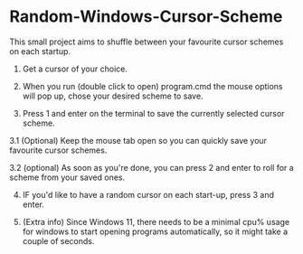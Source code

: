 # Random-Windows-Cursor-Scheme
This small project aims to shuffle between your favourite cursor schemes on each startup.

1. Get a cursor of your choice.

2. When you run (double click to open) program.cmd the mouse options will pop up, chose your desired scheme to save. 

3. Press 1 and enter on the terminal to save the currently selected cursor scheme.

 3.1 (Optional) Keep the mouse tab open so you can quickly save your favourite cursor schemes.

 3.2 (optional) As soon as you're done, you can press 2 and enter to roll for a scheme from your saved ones.

4. IF you'd like to have a random cursor on each start-up, press 3 and enter.

5. (Extra info) Since Windows 11, there needs to be a minimal cpu% usage for windows to start opening programs automatically, so it might take a couple of seconds.
